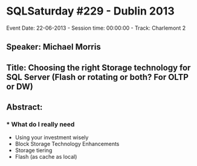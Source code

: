 # SQLSaturday #229 - Dublin 2013
Event Date: 22-06-2013 - Session time: 00:00:00 - Track: Charlemont 2
## Speaker: Michael Morris
## Title: Choosing the right Storage technology for SQL Server (Flash or rotating or both? For OLTP or DW)
## Abstract:
### * What do I really need
* Using your investment wisely
* Block Storage Technology Enhancements
* Storage tiering 
* Flash (as cache as local)
